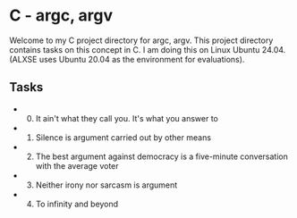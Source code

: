 # C - argc, argv

Welcome to my C project directory for argc, argv. This project directory contains tasks on this concept in C. I am doing this on Linux Ubuntu 24.04. (ALXSE uses Ubuntu 20.04 as the environment for evaluations).

## Tasks

- 0. It ain't what they call you. It's what you answer to
- 1. Silence is argument carried out by other means
- 2. The best argument against democracy is a five-minute conversation with the average voter
- 3. Neither irony nor sarcasm is argument
- 4. To infinity and beyond
